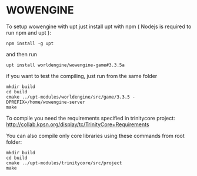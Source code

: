 WOWENGINE
===========



To setup wowengine with upt just install upt with npm ( Nodejs is required to run npm and upt ):

	npm install -g upt

and then run

	upt install worldengine/wowengine-game#3.3.5a

if you want to test the compiling, just run from the same folder 

	mkdir build
	cd build
	cmake ../upt-modules/worldengine/src/game/3.3.5 -DPREFIX=/home/wowengine-server
	make

To compile you need the requirements specified in trinitycore project: http://collab.kpsn.org/display/tc/TrinityCore+Requirements


You can also compile only core libraries using these commands from root folder:

	mkdir build
	cd build
	cmake ../upt-modules/trinitycore/src/project
	make
